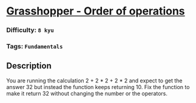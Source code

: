 # [Grasshopper - Order of operations](https://www.codewars.com/kata/560ecf0cb040de130e00007d)

### Difficulty: `8 kyu`

### Tags: `Fundamentals`

## Description

You are running the calculation 2 + 2 * 2 + 2 * 2 and expect to get the answer 32 but instead the function keeps returning 10. Fix the function to make it return 32 without changing the number or the operators.

